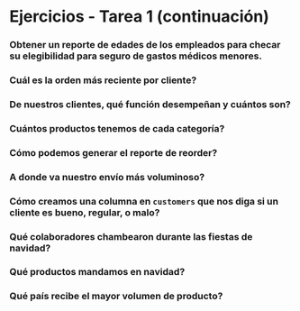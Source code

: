 # Ejercicios - Tarea 1 (continuación)

### Obtener un reporte de edades de los empleados para checar su elegibilidad para seguro de gastos médicos menores.

### Cuál es la orden más reciente por cliente?



### De nuestros clientes, qué función desempeñan y cuántos son?


### Cuántos productos tenemos de cada categoría?


### Cómo podemos generar el reporte de reorder?


### A donde va nuestro envío más voluminoso?


### Cómo creamos una columna en `customers` que nos diga si un cliente es bueno, regular, o malo?


### Qué colaboradores chambearon durante las fiestas de navidad?


### Qué productos mandamos en navidad?


### Qué país recibe el mayor volumen de producto?

